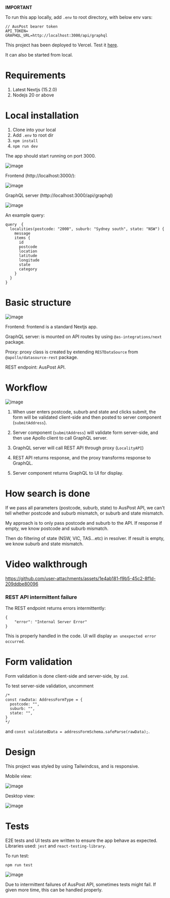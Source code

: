 **IMPORTANT**

To run this app locally, add `.env` to root directory, with below env vars:

```
// AusPost bearer token
API_TOKEN=     
GRAPHQL_URL=http://localhost:3000/api/graphql
```

This project has been deployed to Vercel. Test it [here](https://lawpath-konami99s-projects.vercel.app/).

It can also be started from local.

# Requirements

1. Latest Nextjs (15.2.0)
2. Nodejs 20 or above

# Local installation

1. Clone into your local
2. Add `.env` to root dir
3. `npm install`
4. `npm run dev`

The app should start running on port 3000.

![image](https://github.com/user-attachments/assets/39982ab0-5294-4656-8df1-2a3de187d7cf)

Frontend (http://localhost:3000/):

![image](https://github.com/user-attachments/assets/d429272e-258b-45cc-801f-c6b14ec3ef7e)

GraphQL server (http://localhost:3000/api/graphql)

![image](https://github.com/user-attachments/assets/c7b5ee3a-aeb9-498a-b1ff-b9a6f6c4ae8c)

An example query:

```
query  {
  localities(postcode: "2000", suburb: "Sydney south", state: "NSW") {
    message
    items {
      id
      postcode
      location
      latitude
      longitude
      state
      category
    }
  }
}
```

# Basic structure

![image](https://github.com/user-attachments/assets/ed633131-5f51-4a01-b9c5-0d023973c7d7)

Frontend: frontend is a standard Nextjs app.

GraphQL server: is mounted on API routes by using `@as-integrations/next` package.

Proxy: proxy class is created by extending `RESTDataSource` from `@apollo/datasource-rest` package.

REST endpoint: AusPost API.

# Workflow

![image](https://github.com/user-attachments/assets/ee063a98-d89d-4455-8032-69462fe22d9e)

1. When user enters postcode, suburb and state and clicks submit, the form will be validated client-side and then posted to server component (`submitAddress`).

2. Server component (`submitAddress`) will validate form server-side, and then use Apollo client to call GraphQL server.

3. GraphQL server will call REST API through proxy (`LocalityAPI`)

4. REST API returns response, and the proxy transforms response to GraphQL.

5. Server component returns GraphQL to UI for display.

# How search is done

If we pass all parameters (postcode, suburb, state) to AusPost API, we can't tell whether postcode and suburb mismatch, or suburb and state mismatch.

My approach is to only pass postcode and suburb to the API. If response if empty, we know postcode and suburb mismatch.

Then do filtering of state (NSW, VIC, TAS...etc) in resolver. If result is empty, we know suburb and state mismatch.

# Video walkthrough

https://github.com/user-attachments/assets/1e4ab181-f9b5-45c2-8f1d-209ddbe80096

### REST API intermittent failure

The REST endpoint returns errors intermittently:
```
{
    "error": "Internal Server Error"
}
```
This is properly handled in the code. UI will display `an unexpected error occurred`.

# Form validation

Form validation is done client-side and server-side, by `zod`.

To test server-side validation, uncomment

```
/*
const rawData: AddressFormType = {
  postcode: "",
  suburb: "",
  state: "",
}
*/
```
and `const validatedData = addressFormSchema.safeParse(rawData);`.

# Design

This project was styled by using Tailwindcss, and is responsive.

Mobile view:

![image](https://github.com/user-attachments/assets/33e1fd93-327a-44af-86c5-15577023a97a)

Desktop view:

![image](https://github.com/user-attachments/assets/79554e2c-7966-4019-92a3-92063e51373a)

# Tests

E2E tests and UI tests are written to ensure the app behave as expected. Libraries used: `jest` and `react-testing-library`.

To run test:

```
npm run test
```

![image](https://github.com/user-attachments/assets/1b50fa05-bc52-43a9-8f45-f400356314ca)

Due to intermittent failures of AusPost API, sometimes tests might fail. If given more time, this can be handled properly.
